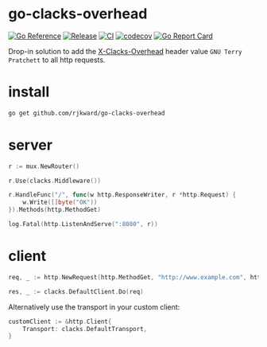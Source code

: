 # go-clacks-overhead

[![Go Reference](https://pkg.go.dev/badge/github.com/rjkward/go-clacks-overhead.svg)](https://pkg.go.dev/github.com/rjkward/go-clacks-overhead)
[![Release](https://img.shields.io/github/v/release/rjkward/go-clacks-overhead.svg)](https://github.com/rjkward/go-clacks-overhead/releases)
[![CI](https://github.com/rjkward/go-clacks-overhead/actions/workflows/ci.yml/badge.svg)](https://github.com/rjkward/go-clacks-overhead/actions/workflows/ci.yml)
[![codecov](https://codecov.io/github/rjkward/go-clacks-overhead/graph/badge.svg?token=2LH2EIXNLC)](https://codecov.io/github/rjkward/go-clacks-overhead)
[![Go Report Card](https://goreportcard.com/badge/github.com/rjkward/go-clacks-overhead)](https://goreportcard.com/report/github.com/rjkward/go-clacks-overhead)

Drop-in solution to add the [X-Clacks-Overhead](http://www.gnuterrypratchett.com/) header value `GNU Terry Pratchett` to all http requests.

# install

```bash
go get github.com/rjkward/go-clacks-overhead
```

# server

```go
r := mux.NewRouter()

r.Use(clacks.Middleware())

r.HandleFunc("/", func(w http.ResponseWriter, r *http.Request) {
    w.Write([]byte("OK"))
}).Methods(http.MethodGet)

log.Fatal(http.ListenAndServe(":8080", r))
```

# client

```go
req, _ := http.NewRequest(http.MethodGet, "http://www.example.com", http.NoBody)

res, _ := clacks.DefaultClient.Do(req)
```

Alternatively use the transport in your custom client:

```go
customClient := &http.Client{
    Transport: clacks.DefaultTransport,
}
```
